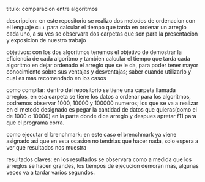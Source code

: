 titulo: comparacion entre algoritmos

descripcion: en este repositorio se realizo dos metodos de ordenacion con el lenguaje c++ para calcular el tiempo que tarda en ordenar un arreglo cada uno, a su ves se observara dos carpetas
que son para la presentacion y exposicion de nuestro trabajo

objetivos: con los dos algoritmos tenemos el objetivo de demostrar la eficiencia de cada algoritmo y tambien calcular el tiempo que tarda cada algoritmo en dejar ordenado el arreglo que se
le da, para poder tener mayor conocimiento sobre sus ventajas y desventajas; saber cuando utilizarlo y cual es mas recomendado en los casos 

como compilar: dentro del repositorio se tiene una carpeta llamada arreglos, en esa carpeta se tiene los datos a ordenar para los algoritmos, podremos observar 1000, 10000 y 100000 numeros; 
los que se va a realizar en el metodo designado es pegar la cantidad de datos que quieras(como el de 1000 o 10000) en la parte donde dice arreglo y despues apretar f11 para que el programa 
corra.

como ejecutar el brenchmark: en este caso el brenchmark ya viene asignado asi que en esta ocasion no tendrias que hacer nada, solo espera a ver que resultados nos muestra

resultados claves: en los resultados se observara como a medida que los arreglos se hacen grandes, los tiempos de ejecucion demoran mas, algunas veces va a tardar varios segundos. 
